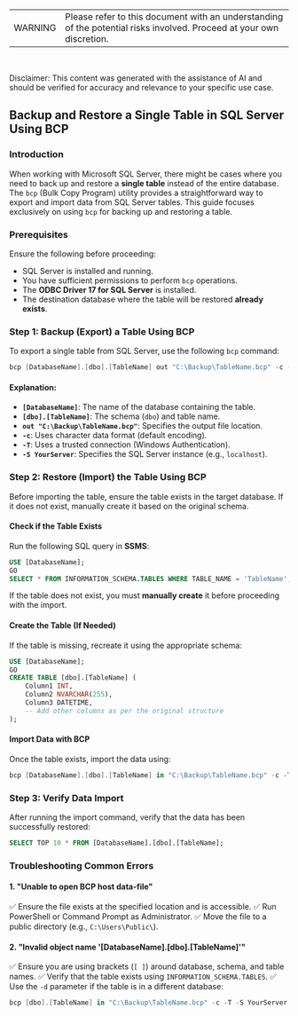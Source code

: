 <br><table><td>WARNING</td><td>Please refer to this document with an understanding of the potential risks involved. Proceed at your own discretion.</td></table><br>

Disclaimer: This content was generated with the assistance of AI and should be verified for accuracy and relevance to your specific use case.

## Backup and Restore a Single Table in SQL Server Using BCP

### Introduction
When working with Microsoft SQL Server, there might be cases where you need to back up and restore a **single table** instead of the entire database. The `bcp` (Bulk Copy Program) utility provides a straightforward way to export and import data from SQL Server tables. This guide focuses exclusively on using `bcp` for backing up and restoring a table.

### Prerequisites
Ensure the following before proceeding:
- SQL Server is installed and running.
- You have sufficient permissions to perform `bcp` operations.
- The **ODBC Driver 17 for SQL Server** is installed.
- The destination database where the table will be restored **already exists**.

### Step 1: Backup (Export) a Table Using BCP
To export a single table from SQL Server, use the following `bcp` command:

```powershell
bcp [DatabaseName].[dbo].[TableName] out "C:\Backup\TableName.bcp" -c -T -S YourServer
```

#### Explanation:
- **`[DatabaseName]`**: The name of the database containing the table.
- **`[dbo].[TableName]`**: The schema (`dbo`) and table name.
- **`out "C:\Backup\TableName.bcp"`**: Specifies the output file location.
- **`-c`**: Uses character data format (default encoding).
- **`-T`**: Uses a trusted connection (Windows Authentication).
- **`-S YourServer`**: Specifies the SQL Server instance (e.g., `localhost`).

### Step 2: Restore (Import) the Table Using BCP
Before importing the table, ensure the table exists in the target database. If it does not exist, manually create it based on the original schema.

#### Check if the Table Exists
Run the following SQL query in **SSMS**:

```sql
USE [DatabaseName];
GO
SELECT * FROM INFORMATION_SCHEMA.TABLES WHERE TABLE_NAME = 'TableName';
```

If the table does not exist, you must **manually create** it before proceeding with the import.

#### Create the Table (If Needed)
If the table is missing, recreate it using the appropriate schema:

```sql
USE [DatabaseName];
GO
CREATE TABLE [dbo].[TableName] (
    Column1 INT,
    Column2 NVARCHAR(255),
    Column3 DATETIME,
    -- Add other columns as per the original structure
);
```

#### Import Data with BCP
Once the table exists, import the data using:

```powershell
bcp [DatabaseName].[dbo].[TableName] in "C:\Backup\TableName.bcp" -c -T -S YourServer
```

### Step 3: Verify Data Import
After running the import command, verify that the data has been successfully restored:

```sql
SELECT TOP 10 * FROM [DatabaseName].[dbo].[TableName];
```

### Troubleshooting Common Errors
#### **1. "Unable to open BCP host data-file"**
✅ Ensure the file exists at the specified location and is accessible.
✅ Run PowerShell or Command Prompt as Administrator.
✅ Move the file to a public directory (e.g., `C:\Users\Public\`).

#### **2. "Invalid object name '[DatabaseName].[dbo].[TableName]'"**
✅ Ensure you are using brackets (`[ ]`) around database, schema, and table names.
✅ Verify that the table exists using `INFORMATION_SCHEMA.TABLES`.
✅ Use the `-d` parameter if the table is in a different database:

```powershell
bcp [dbo].[TableName] in "C:\Backup\TableName.bcp" -c -T -S YourServer -d DatabaseName
```

